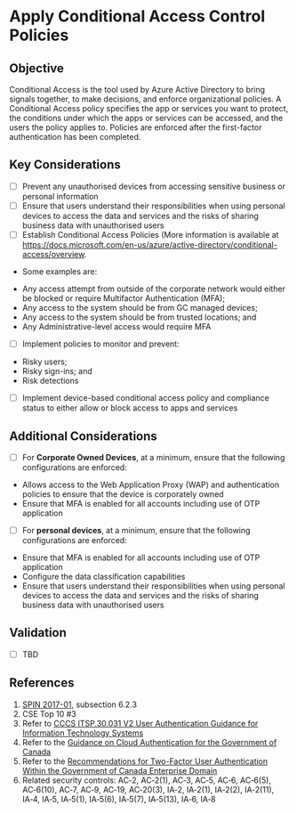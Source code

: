 # Apply Conditional Access Control Policies

## Objective

Conditional Access is the tool used by Azure Active Directory to bring signals together, to make decisions, and enforce organizational policies. A Conditional Access policy specifies the app or services you want to protect, the conditions under which the apps or services can be accessed, and the users the policy applies to. Policies are enforced after the first-factor authentication has been completed.

## Key Considerations

* [ ] Prevent any unauthorised devices from accessing sensitive business or personal information
* [ ] Ensure that users understand their responsibilities when using personal devices to access the data and services and the risks of sharing business data with unauthorised users
* [ ] Establish Conditional Access Policies (More information is available at <https://docs.microsoft.com/en-us/azure/active-directory/conditional-access/overview>.

* Some examples are:
- Any access attempt from outside of the corporate network would either be blocked or require Multifactor Authentication (MFA);
- Any access to the system should be from GC managed devices;
- Any access to the system should be from trusted locations; and
- Any Administrative-level access would require MFA

* [ ] Implement policies to monitor and prevent:

- Risky users;
- Risky sign-ins; and
- Risk detections

* [ ] Implement device-based conditional access policy and compliance status to either allow or block access to apps and services

## Additional Considerations

* [ ] For **Corporate Owned Devices**, at a minimum, ensure that the following configurations are enforced:
* Allows access to the Web Application Proxy (WAP) and authentication policies to ensure that the device is corporately owned
* Ensure that MFA is enabled for all accounts including use of OTP application

* [ ] For **personal devices**, at a minimum, ensure that the following configurations are enforced:
* Ensure that MFA is enabled for all accounts including use of OTP application
* Configure the data classification capabilities
* Ensure that users understand their responsibilities when using personal devices to access the data and services and the risks of sharing business data with unauthorised users

## Validation

- [ ] TBD

## References

1. [SPIN 2017-01](https://www.canada.ca/en/treasury-board-secretariat/services/access-information-privacy/security-identity-management/direction-secure-use-commercial-cloud-services-spin.html), subsection 6.2.3
2. CSE Top 10 #3
3. Refer to [CCCS ITSP.30.031 V2 User Authentication Guidance for Information Technology Systems](https://cyber.gc.ca/en/guidance/user-authentication-guidance-information-technology-systems-itsp30031-v3)
4. Refer to the [Guidance on Cloud Authentication for the Government of Canada](https://intranet.canada.ca/wg-tg/cagc-angc-eng.asp)
5. Refer to the [Recommendations for Two-Factor User Authentication Within the Government of Canada Enterprise Domain](https://intranet.canada.ca/wg-tg/rtua-rafu-eng.asp)
6. Related security controls: AC‑2, AC‑2(1), AC‑3, AC‑5, AC‑6, AC‑6(5), AC‑6(10), AC‑7, AC‑9, AC‑19, AC‑20(3), IA‑2, IA‑2(1), IA‑2(2), IA‑2(11), IA‑4, IA‑5, IA‑5(1), IA‑5(6), IA‑5(7), IA‑5(13), IA‑6, IA‑8
